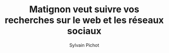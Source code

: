 ---
layout: post
title: "Matignon veut suivre vos recherches sur le web et les réseaux sociaux"
link: https://www.frandroid.com/culture-tech/2387766_matignon-veut-suivre-vos-recherches-sur-le-web-et-les-reseaux-sociaux
author: Sylvain Pichot
published_date: 31/10/2024
description: "Les Français pourraient prochainement voir leurs activités numériques plus étroitement analysées par le gouvernement. Un nouvel appel d’offre vient d’être lancé par le service d’informations de ce dernier. Il concerne la surveillance des recherches effectuées sur les principales plateformes numériques, incluant google, tiktok et Instagram."
language: fr
categories: "Liens"
tags: "législation politique vie-privée surveillance réseau-social"
og-tags: "législation politique vie-privée surveillance réseau-social"
permalink: /:categories/:year/:month/:day/:title/
---